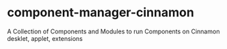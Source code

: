 # component-manager-cinnamon
A Collection of Components and Modules to run Components on Cinnamon desklet, applet, extensions
